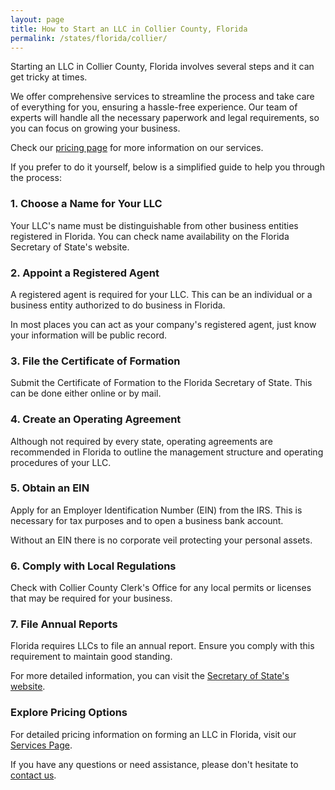 ```yaml
---
layout: page
title: How to Start an LLC in Collier County, Florida
permalink: /states/florida/collier/
---
```


<p>Starting an LLC in Collier County, Florida involves several steps and it can get tricky at times.</p>

<p>We offer comprehensive services to streamline the process and take care of everything for you, ensuring a hassle-free experience. Our team of experts will handle all the necessary paperwork and legal requirements, so you can focus on growing your business.</p>

<p>Check our <a href="/services/">pricing page</a> for more information on our services.</p>

<p>If you prefer to do it yourself, below is a simplified guide to help you through the process:</p>

<h3>1. Choose a Name for Your LLC</h3>
<p>Your LLC's name must be distinguishable from other business entities registered in Florida. You can check name availability on the Florida Secretary of State's website.</p>

<h3>2. Appoint a Registered Agent</h3>
<p>A registered agent is required for your LLC. This can be an individual or a business entity authorized to do business in Florida.</p>

<p>In most places you can act as your company's registered agent, just know your information will be public record.<p>

<h3>3. File the Certificate of Formation</h3>
<p>Submit the Certificate of Formation to the Florida Secretary of State. This can be done either online or by mail.</p>

<h3>4. Create an Operating Agreement</h3>
<p>Although not required by every state, operating agreements are recommended in Florida to outline the management structure and operating procedures of your LLC.</p>

<h3>5. Obtain an EIN</h3>
<p>Apply for an Employer Identification Number (EIN) from the IRS. This is necessary for tax purposes and to open a business bank account.</p>

<p>Without an EIN there is no corporate veil protecting your personal assets.</p>

<h3>6. Comply with Local Regulations</h3>
<p>Check with Collier County Clerk's Office for any local permits or licenses that may be required for your business.</p>

<h3>7. File Annual Reports</h3>
<p>Florida requires LLCs to file an annual report. Ensure you comply with this requirement to maintain good standing.</p>

<p>For more detailed information, you can visit the <a href="https://dos.fl.gov/sunbiz/">Secretary of State's website</a>.</p>

<h3>Explore Pricing Options</h3>
<p>For detailed pricing information on forming an LLC in Florida, visit our <a href="/services/">Services Page</a>.</p>
<p>If you have any questions or need assistance, please don't hesitate to <a href="https://www.businessinitiative.org/contact/" target="_blank">contact us</a>.</p>
